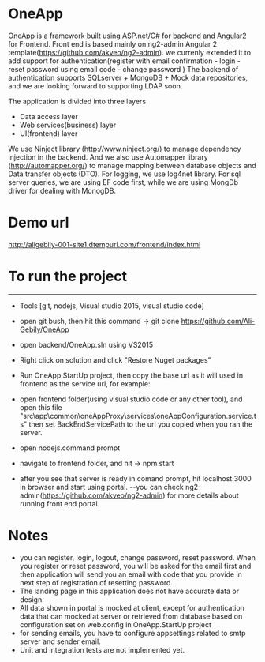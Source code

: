 # OneApp
OneApp is a framework built using ASP.net/C# for backend  and Angular2 for Frontend.
Front end is based mainly on ng2-admin Angular 2 template(https://github.com/akveo/ng2-admin). we currenly extended it to add support for authentication(register with email confirmation - login - reset password using email code - change password )
The backend of authentication supports SQLserver + MongoDB + Mock data repositories, and we are looking forward to supporting LDAP soon.

The application is divided into three layers
  - Data access layer
  - Web services(business) layer 
  - UI(frontend) layer

We use Ninject library (http://www.ninject.org/) to manage dependency injection in the backend. And we also use Automapper library (http://automapper.org/) to manage mapping between database objects and Data transfer objects (DTO).
For logging, we use log4net library. 
For sql server queries, we are using EF code first, while we are using MongDb driver for dealing with MonogDB.
 
# Demo url
http://aligebily-001-site1.dtempurl.com/frontend/index.html 

# To run the project
---------------
- Tools [git, nodejs, Visual studio 2015, visual studio code]
- open git bush, then hit this command
	-> git clone https://github.com/Ali-Gebily/OneApp
- open backend/OneApp.sln using VS2015
- Right click on solution and click "Restore Nuget packages"
- Run OneApp.StartUp project, then copy the base url as it will used in frontend as the service url, for example: 

- open frontend folder(using visual studio code or any other tool), and open this file "src\app\common\oneAppProxy\services\oneAppConfiguration.service.ts" then set BackEndServicePath to the url you copied when you ran the server.

- open nodejs.command prompt
- navigate to frontend folder, and hit 
	-> npm start
- after you see that server is ready in comand prompt, hit localhost:3000 in browser and start using portal.
--you can check ng2-admin(https://github.com/akveo/ng2-admin) for more details about running front end portal. 


# Notes
- you can register, login, logout, change password, reset password. When you register or reset password, you will be asked for the email first and then application will send you an email with code that you provide in next step of registration of resetting password. 
- The landing page in this application does not have accurate data or design.
- All data shown in portal is mocked at client, except for authentication data that can mocked at server or retrieved from database based on configuration set on web.config in OneApp.StartUp project
- for sending emails, you have to configure appsettings related to smtp server and sender email.
- Unit and integration tests are not implemented yet.


